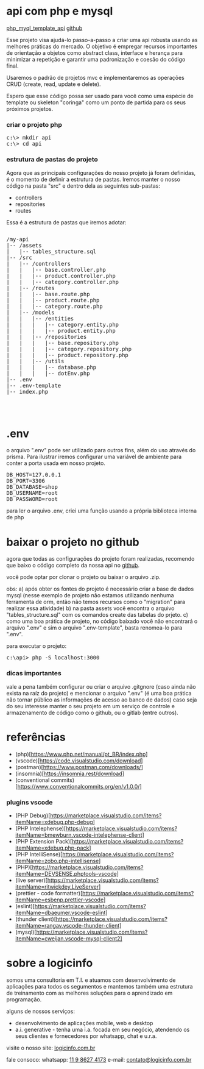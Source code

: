 # api com php e mysql
[php_myql_template_api](https://github.com/logicinfocursos/php_myql_template_api.git)
[github](https://github.com/logicinfocursos?tab=repositories)

Esse projeto visa ajudá-lo passo-a-passo a criar uma api robusta usando as melhores práticas do mercado. O objetivo é empregar recursos importantes de orientação a objetos como abstract class, interface e herança para minimizar a repetição e garantir uma padronização e coesão do código final.

Usaremos o padrão de projetos mvc e implementaremos as operações CRUD (create, read, update e delete).

Espero que esse código possa ser usado para você como uma espécie de template ou skeleton "coringa" como um ponto de partida para os seus próximos projetos.

### criar o projeto php

<pre>
c:\> mkdir api
c:\> cd api
</pre>


### estrutura de pastas do projeto
Agora que as principais configurações do nosso projeto já foram definidas, é o momento de definir a estrutura de pastas. Iremos manter o nosso código na pasta "src" e dentro dela as seguintes sub-pastas:

- controllers
- repositories
- routes

Essa é a estrutura de pastas que iremos adotar:

<pre>
<pre>
/my-api
|-- /assets
|   |-- tables_structure.sql
|-- /src
|   |-- /controllers
|   |   |-- base.controller.php
|   |   |-- product.controller.php
|   |   |-- category.controller.php
|   |-- /routes
|   |   |-- base.route.php
|   |   |-- product.route.php
|   |   |-- category.route.php
|   |-- /models
|   |   |-- /entities
|   |   |   |-- category.entity.php
|   |   |   |-- product.entity.php
|   |   |-- /repositories
|   |   |   |-- base.repository.php
|   |   |   |-- category.repository.php
|   |   |   |-- product.repository.php
|   |   |-- /utils
|   |   |   |-- database.php
|   |   |   |-- dotEnv.php
|-- .env
|-- .env-template
|-- index.php
</pre>
</pre>


# .env
o arquivo ".env" pode ser utilizado para outros fins, além do uso através do prisma. Para ilustrar iremos configurar uma variável de ambiente para conter a porta usada em nosso projeto. 

<pre>
DB_HOST=127.0.0.1
DB_PORT=3306
DB_DATABASE=shop
DB_USERNAME=root
DB_PASSWORD=root
</pre>

para ler o arquivo .env, criei uma função usando a própria biblioteca interna de php
# baixar o projeto no github
agora que todas as configurações do projeto foram realizadas, recomendo que baixo o código completo da nossa api no 
[github](https://github.com/logicinfocursos/php_myql_template_api.git).

você pode optar por clonar o projeto ou baixar o arquivo .zip.

obs:
a) após obter os fontes do projeto é necessário criar a base de dados mysql (nesse exemplo de projeto não estamos utilizando nenhuma ferramenta de orm, então não temos recursos como o "migration" para realizar essa atividade)
b) na pasta assets você encontra o arquivo "tables_structure.sql" com os comandos create das tabelas do prjeto.
c) como uma boa prática de projeto, no código baixado você não encontrará o arquivo ".env" e sim o arquivo ".env-template", basta renomea-lo para ".env".

para executar o projeto:
<pre>
c:\api> php -S localhost:3000
</pre>

### dicas importantes
vale a pena também configurar ou criar o arquivo .gitgnore (caso ainda não exista na raíz do projeto) e mencionar o arquivo ".env" (é uma boa prática não tornar público as informações de acesso ao banco de dados) caso seja do seu interesse manter o seu projeto em um serviço de controle e armazenamento de código como o github, ou o gitlab (entre outros).

# referências
- (php)[https://www.php.net/manual/pt_BR/index.php]
- (vscode)[https://code.visualstudio.com/download]
- (postman)[https://www.postman.com/downloads/]
- (insomnia)[https://insomnia.rest/download]
- (conventional commits)[https://www.conventionalcommits.org/en/v1.0.0/]

### plugins vscode
- (PHP Debug)[https://marketplace.visualstudio.com/items?itemName=xdebug.php-debug]
- (PHP Intelephense)[https://marketplace.visualstudio.com/items?itemName=bmewburn.vscode-intelephense-client]
- (PHP Extension Pack)[https://marketplace.visualstudio.com/items?itemName=xdebug.php-pack]
- (PHP IntelliSense)[https://marketplace.visualstudio.com/items?itemName=zobo.php-intellisense]
- (PHP)[https://marketplace.visualstudio.com/items?itemName=DEVSENSE.phptools-vscode]
- (live server)[https://marketplace.visualstudio.com/items?itemName=ritwickdey.LiveServer]
- (prettier - code formatter)[https://marketplace.visualstudio.com/items?itemName=esbenp.prettier-vscode]
- (eslint)[https://marketplace.visualstudio.com/items?itemName=dbaeumer.vscode-eslint]
- (thunder client)[https://marketplace.visualstudio.com/items?itemName=rangav.vscode-thunder-client]
- (mysql)[https://marketplace.visualstudio.com/items?itemName=cweijan.vscode-mysql-client2]
# sobre a logicinfo

somos uma consultoria em T.I. e atuamos com desenvolvimento de aplicações para todos os segumentos e mantemos também uma estrutura de treinamento com as melhores soluções para o aprendizado em programação.

alguns de nossos serviços:

- desenvolvimento de aplicações mobile, web e desktop
- a.i. generative - tenha uma i.a. focada em seu negócio, atendendo os seus clientes e fornecedores por whatsapp, chat e u.r.a.

visite o nosso site:
[logicinfo.com.br](https://logicinfo.com.br)

fale consoco:
whatsapp: [11 9 8627 4173](11-9-8627-4173)
e-mail: [contato@logicinfo.com.br](contato@logicinfo.com.br)

